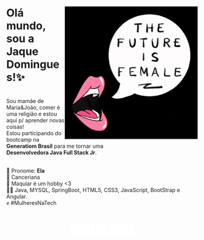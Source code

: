<h1 align="left"> 
  <img align="right" width="350px" src="./female.gif">
 Olá mundo, sou a Jaque Domingues!✨ </h2><br> 
  Sou mamãe de Maria&João, comer é uma religião e estou aqui p/ aprender novas coisas!<br>
  Estou participando do bootcamp na <strong>Generatiom Brasil</strong> para me tornar uma <br><strong>Desenvolvedora Java Full Stack Jr</strong>.<br><br>
<p align="left">
  🌷 Pronome: <strong>Ela</strong><br>
  🦀 Canceriana<br>
  💋 Maquiar é um hobby <3<br>
  👩‍💻 Java, MYSQL, SpringBoot, HTML5, CSS3, JavaScript, BootStrap e Angular.<br>
  ✊ #MulheresNaTech
</p>
 <div><br><p align="center">
            <a href="https://www.instagram.com/jaquedmonteiro" target="_blank"><img src="./instagram.png" width="30" target="_blank"></a> 
            <a href = "mailto:jaquem.rs@hotmail.com"><img src="./email.png" width="30" target="_blank"></a> 
            <a href="https://www.linkedin.com/in/jaquedmonteiro/" target="_blank"><img src="./linkedin.png" width="30" target="_blank"></a>
            <a href="https://www.youtube.com/user/jaquedemetria" target="_blank"><img src="./youtube.png" width="30" target="_blank"></a> 
            <a href="https://www.canva.com/design/DAE3s4-KJtw/nL-r18XRqAOVnM7u4wRIEw/view?utm_content=DAE3s4-KJtw&utm_campaign=designshare&utm_medium=link2&utm_source=sharebutton" target="_blank"><img src="./cv.png" width="30" target="_blank"></a></div></p>
</div>
